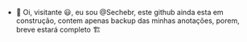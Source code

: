 - 🚧 Oi, visitante 😃, eu sou @Sechebr, este github ainda esta em construção, contem apenas backup das minhas anotações, porem, breve estará completo 🏗️


<!---
Sechebr/Sechebr is a ✨ special ✨ repository because its `README.md` (this file) appears on your GitHub profile.
You can click the Preview link to take a look at your changes.
--->
